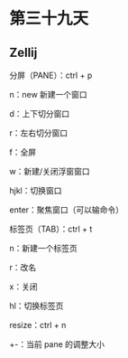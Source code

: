 # 第三十九天

## Zellij

分屏（PANE）：ctrl + p

n：new 新建一个窗口

d：上下切分窗口

r：左右切分窗口

f：全屏

w：新建/关闭浮窗窗口

hjkl：切换窗口

enter：聚焦窗口（可以输命令）

标签页（TAB）：ctrl + t

n：新建一个标签页

r：改名

x：关闭

hl：切换标签页

resize：ctrl + n

+-：当前 pane 的调整大小
